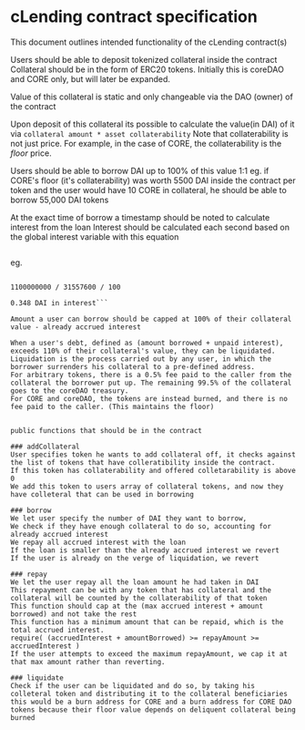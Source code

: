 # cLending contract specification

This document outlines intended functionality of the cLending contract(s)

Users should be able to deposit tokenized collateral inside the contract
Collateral should be in the form of ERC20 tokens. Initially this is coreDAO and CORE only, but will later be expanded.

Value of this collateral is static and only changeable via the DAO (owner) of the contract

Upon deposit of this collateral its possible to calculate the value(in DAI) of it via
```collateral amount * asset collaterability```
Note that collaterability is not just price. For example, in the case of CORE, the collaterability is the *floor* price.

Users should be able to borrow DAI up to 100% of this value 1:1
eg. if CORE's floor (it's collaterability) was worth 5500 DAI inside the contract per token and the user would have 10 CORE in collateral, he should be able to borrow 55,000 DAI tokens

At the exact time of borrow a timestamp should be noted to calculate interest from the loan
Interest should be calculated each second based on the global interest variable 
with this equation
```  (amount dai borrowed * yearlyPercentInterest * timeSinceLastLoan) / 365 days in seconds / 100
```
eg.
``` 100 DAI borrowed * 10 yearly interest * 1,000,000 seconds since last loan / 31557600 / 100

1100000000 / 31557600 / 100

0.348 DAI in interest```

Amount a user can borrow should be capped at 100% of their collateral value - already accrued interest

When a user's debt, defined as (amount borrowed + unpaid interest), exceeds 110% of their collateral's value, they can be liquidated.
Liquidation is the process carried out by any user, in which the borrower surrenders his collateral to a pre-defined address.
For arbitrary tokens, there is a 0.5% fee paid to the caller from the collateral the borrower put up. The remaining 99.5% of the collateral goes to the coreDAO treasury.
For CORE and coreDAO, the tokens are instead burned, and there is no fee paid to the caller. (This maintains the floor)


public functions that should be in the contract

### addCollateral
User specifies token he wants to add collateral off, it checks against the list of tokens that have colleratibility inside the contract.
If this token has collaterability and offered colletarability is above 0
We add this token to users array of collateral tokens, and now they have colleteral that can be used in borrowing

### borrow
We let user specify the number of DAI they want to borrow,
We check if they have enough collateral to do so, accounting for already accrued interest
We repay all accrued interest with the loan
If the loan is smaller than the already accrued interest we revert
If the user is already on the verge of liquidation, we revert

### repay
We let the user repay all the loan amount he had taken in DAI
This repayment can be with any token that has collateral and the collateral will be counted by the collaterability of that token
This function should cap at the (max accrued interest + amount borrowed) and not take the rest
This function has a minimum amount that can be repaid, which is the total accrued interest.
require( (accruedInterest + amountBorrowed) >= repayAmount >= accruedInterest )
If the user attempts to exceed the maximum repayAmount, we cap it at that max amount rather than reverting.

### liquidate
Check if the user can be liquidated and do so, by taking his colleteral token and distributing it to the collateral beneficiaries
this would be a burn address for CORE and a burn address for CORE DAO tokens because their floor value depends on deliquent collateral being burned

